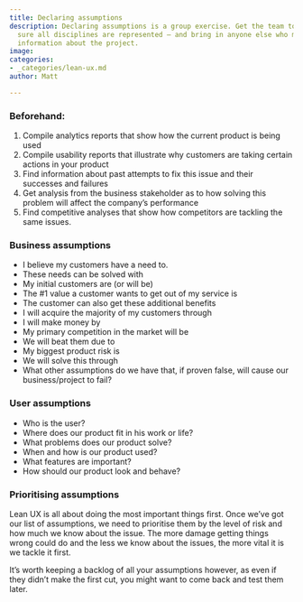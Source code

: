 ```yaml
---
title: Declaring assumptions
description: Declaring assumptions is a group exercise. Get the team together, making
  sure all disciplines are represented – and bring in anyone else who may have vital
  information about the project.
image:
categories:
- _categories/lean-ux.md
author: Matt

---
```

### Beforehand:

1. Compile analytics reports that show how the current product is being used
2. Compile usability reports that illustrate why customers are taking certain actions in your product
3. Find information about past attempts to fix this issue and their successes and failures
4. Get analysis from the business stakeholder as to how solving this problem will affect the company’s performance
5. Find competitive analyses that show how competitors are tackling the same issues.

### Business assumptions

* I believe my customers have a need to.
* These needs can be solved with
* My initial customers are (or will be)
* The #1 value a customer wants to get out of my service is
* The customer can also get these additional benefits
* I will acquire the majority of my customers through
* I will make money by
* My primary competition in the market will be
* We will beat them due to
* My biggest product risk is
* We will solve this through
* What other assumptions do we have that, if proven false, will cause our business/project to fail?

### User assumptions

* Who is the user?
* Where does our product fit in his work or life?
* What problems does our product solve?
* When and how is our product used?
* What features are important?
* How should our product look and behave?

### Prioritising assumptions

Lean UX is all about doing the most important things first. Once we’ve got our list of assumptions, we need to prioritise them by the level of risk and how much we know about the issue. The more damage getting things wrong could do and the less we know about the issues, the more vital it is we tackle it first.

It’s worth keeping a backlog of all your assumptions however, as even if they didn’t make the first cut, you might want to come back and test them later.